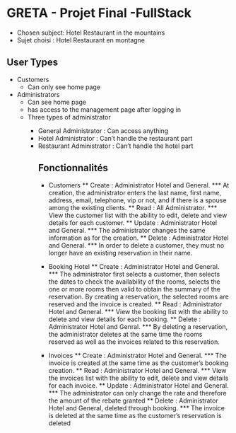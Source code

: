 # GRETA - Projet Final -FullStack
* Chosen subject: Hotel Restaurant in the mountains
* Sujet choisi : Hotel Restaurant en montagne

## User Types
<ul>
  <li>Customers
    <ul><li>Can only see home page</li></ul>
  <li>Administrators
    <ul>
      <li>Can see home page</li>
      <li>has access to the management page after logging in</li>
      <li>Three types of administrator</li>
      <ul>
        <li>General Administrator : Can access anything</li>
        <li>Hotel Administrator : Can’t handle the restaurant part</li>
        <li>Restaurant Administrator : Can’t handle the hotel part</li>
      </ul>
    <ul>

## Fonctionnalités
* Customers
** Create : Administrator Hotel and General.
*** At creation, the administrator enters the last name, first name, address, email, telephone, vip or not, and if there is a spouse among the existing clients.
** Read : All Administrator.
*** View the customer list with the ability to edit, delete and view details for each customer.
** Update : Administrator Hotel and General.
*** The administrator changes the same information as for the creation.
** Delete : Administrator Hotel and General.
*** In order to delete a customer, they must no longer have an existing reservation in their name.

* Booking Hotel
** Create : Administrator Hotel and General.
*** The administrator first selects a customer, then selects the dates to check the availability of the rooms, selects the one or more rooms then valid to obtain the summary of the reservation. By creating a reservation, the selected rooms are reserved and the invoice is created.
** Read : Administrator Hotel and General.
*** View the booking list with the ability to delete and view details for each booking.
** Delete : Administrator Hotel and Genral.
*** By deleting a reservation, the administrator deletes at the same time the rooms reserved as well as the invoices related to this reservation.

* Invoices
** Create : Administrator Hotel and General.
*** The invoice is created at the same time as the customer’s booking creation.
** Read : Administrator Hotel and General.
*** View the invoices list with the ability to edit, delete and view details for each invoice.
** Update : Administrator Hotel and General.
*** The administrator can only change the rate and therefore the amount of the rebate granted
** Delete : Administrator Hotel and General, deleted through booking.
*** The invoice is deleted at the same time as the customer’s reservation is deleted
